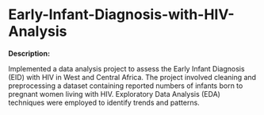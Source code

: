 # Early-Infant-Diagnosis-with-HIV-Analysis

<b>Description:</b>

Implemented a data analysis project to assess the Early Infant Diagnosis (EID) with HIV in West and Central Africa. The project involved cleaning and preprocessing a dataset containing reported numbers of infants born to pregnant women living with HIV. Exploratory Data Analysis (EDA) techniques were employed to identify trends and patterns.
